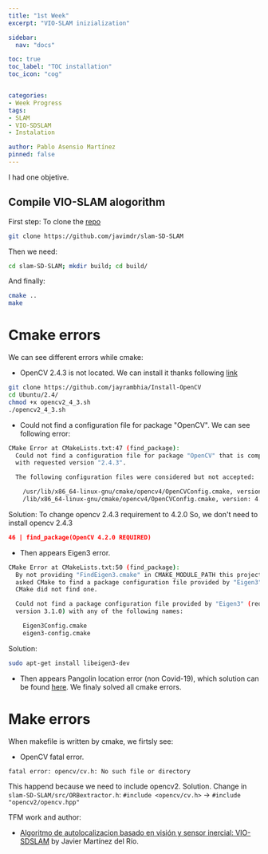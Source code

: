 ```yaml
---
title: "1st Week"
excerpt: "VIO-SLAM inizialization"

sidebar:
  nav: "docs"

toc: true
toc_label: "TOC installation"
toc_icon: "cog"


categories:
- Week Progress
tags:
- SLAM
- VIO-SDSLAM
- Instalation

author: Pablo Asensio Martínez
pinned: false
---
```


I had one objetive.

## Compile VIO-SLAM alogorithm

First step: To clone the [repo](https://github.com/javimdr/slam-SD-SLAM)

```bash
git clone https://github.com/javimdr/slam-SD-SLAM
```

Then we need:

```bash
cd slam-SD-SLAM; mkdir build; cd build/
```

And finally:
```bash
cmake ..
make
```

# Cmake errors
We can see different errors while cmake:
- OpenCV 2.4.3 is not located. We can install it thanks following [link](https://github.com/jayrambhia/Install-OpenCV)

```bash
git clone https://github.com/jayrambhia/Install-OpenCV
cd Ubuntu/2.4/
chmod +x opencv2_4_3.sh
./opencv2_4_3.sh
```
- Could not find a configuration file for package "OpenCV".
We can see following error:

```bash
CMake Error at CMakeLists.txt:47 (find_package):
  Could not find a configuration file for package "OpenCV" that is compatible
  with requested version "2.4.3".

  The following configuration files were considered but not accepted:

    /usr/lib/x86_64-linux-gnu/cmake/opencv4/OpenCVConfig.cmake, version: 4.2.0
    /lib/x86_64-linux-gnu/cmake/opencv4/OpenCVConfig.cmake, version: 4.2.0

```
Solution: To change opencv 2.4.3 requirement to 4.2.0
So, we don't need to install opencv 2.4.3
```cmake
46 | find_package(OpenCV 4.2.0 REQUIRED)
```

- Then appears Eigen3 error.

```bash
CMake Error at CMakeLists.txt:50 (find_package):
  By not providing "FindEigen3.cmake" in CMAKE_MODULE_PATH this project has
  asked CMake to find a package configuration file provided by "Eigen3", but
  CMake did not find one.

  Could not find a package configuration file provided by "Eigen3" (requested
  version 3.1.0) with any of the following names:

    Eigen3Config.cmake
    eigen3-config.cmake

```
Solution:
```bash
sudo apt-get install libeigen3-dev
```

- Then appears Pangolin location error (non Covid-19),  which solution can be found [here](https://github.com/stevenlovegrove/Pangolin). We finaly solved all cmake errors.

# Make errors
When makefile is written by cmake, we firtsly see:
- OpenCV fatal error.
```bash
fatal error: opencv/cv.h: No such file or directory
```
This happend because we need to include opencv2. Solution. Change in `slam-SD-SLAM/src/ORBextractor.h`: `#include <opencv/cv.h>` -> `#include "opencv2/opencv.hpp"`


TFM work and author:
- [Algoritmo de autolocalizacion basado en visión y sensor inercial: VIO-SDSLAM](https://gsyc.urjc.es/jmplaza/students/tfm-slam-vio_sdslam-javier_martinez-2020.pdf) by Javier Martínez del Río.

